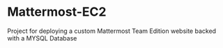 # Mattermost-EC2
Project for deploying a custom Mattermost Team Edition website backed with a MYSQL Database 
